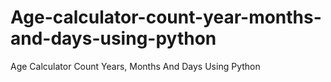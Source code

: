 # Age-calculator-count-year-months-and-days-using-python
Age Calculator Count Years, Months And Days Using Python
